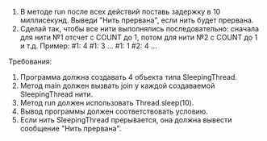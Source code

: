 
1. В методе run после всех действий поставь задержку в 10 миллисекунд. Выведи &quot;Нить прервана&quot;, если нить будет прервана.
2. Сделай так, чтобы все нити выполнялись последовательно: сначала для нити №1 отсчет с COUNT до 1, потом для нити №2 с COUNT до 1 и т.д.
Пример:
#1: 4
#1: 3
...
#1: 1
#2: 4
...


Требования:
1.	Программа должна создавать 4 объекта типа SleepingThread.
2.	Метод main должен вызвать join у каждой создаваемой SleepingThread нити.
3.	Метод run должен использовать Thread.sleep(10).
4.	Вывод программы должен соответствовать условию.
5.	Если нить SleepingThread прерывается, она должна вывести сообщение &quot;Нить прервана&quot;.


